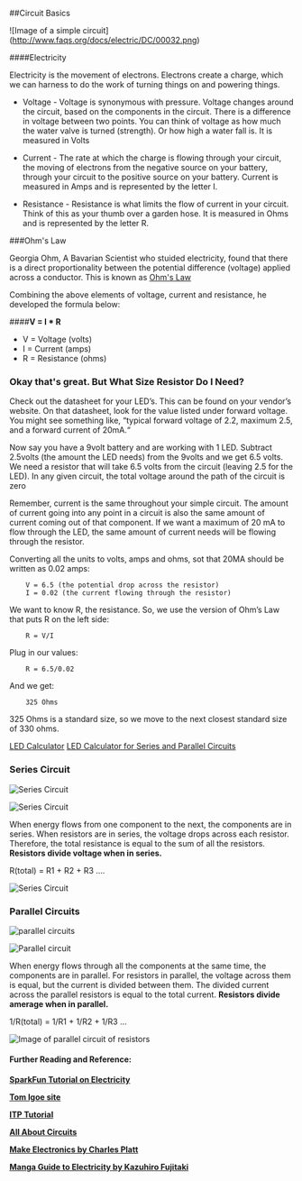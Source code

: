 ##Circuit Basics

![Image of a simple circuit]
(http://www.faqs.org/docs/electric/DC/00032.png)

####Electricity

Electricity is the movement of electrons. Electrons create a charge, which we can harness to do the work of turning things on and powering things.

* Voltage - Voltage is synonymous with pressure. Voltage changes around the circuit, based on the components in the circuit. There is a difference in voltage between two points. You can think of voltage as how much the water valve is turned (strength). Or how high a water fall is. It is measured in Volts

* Current - The rate at which the charge is flowing through your circuit, the moving of electrons from the negative source on your battery, through your circuit to the positive source on your battery.  Current is measured in Amps and is represented by the letter I.

* Resistance - Resistance is what limits the flow of current in your circuit. Think of this as your thumb over a garden hose. It is measured in Ohms and is represented by the letter R.

###Ohm's Law

Georgia Ohm, A Bavarian Scientist who stuided electricity, found that there is a direct proportionality between the potential difference (voltage) applied across a conductor. This is known as [Ohm's Law](https://en.wikipedia.org/wiki/Ohm%27s_law)

Combining the above elements of voltage, current and resistance, he developed the formula below:

####**V = I * R**

* V = Voltage (volts)
* I = Current (amps)
* R = Resistance (ohms)



### Okay that's great. But What Size Resistor Do I Need?

Check out the datasheet for your LED’s. This can be found on your vendor’s website. On that datasheet, look for the value listed under forward voltage. You might see something like, “typical forward voltage of 2.2, maximum 2.5, and a forward current of 20mA.“ 

Now say you have a 9volt battery and are working with 1 LED. Subtract 2.5volts (the amount the LED needs) from the 9volts and we get 6.5 volts. We need a resistor that will take 6.5 volts from the circuit (leaving 2.5 for the LED). In any given circuit, the total voltage around the path of the circuit is zero

Remember, current is the same throughout your simple circuit. The amount of current going into any point in a circuit is also the same amount of current coming out of that component. If we want a maximum of 20 mA to flow through the LED, the same amount of current needs will be flowing through the resistor.

Converting all the units to volts, amps and ohms, sot that 20MA should be written as 0.02 amps:

		V = 6.5 (the potential drop across the resistor)
		I = 0.02 (the current flowing through the resistor)

We want to know R, the resistance. So, we use the version of Ohm’s Law that puts R on the left side:

		R = V/I

Plug in our values:

		R = 6.5/0.02

And we get:

		325 Ohms

325 Ohms is a standard size, so we move to the next closest standard size of 330 ohms.

[LED Calculator](http://led.linear1.org/1led.wiz)
[LED Calculator for Series and Parallel Circuits](http://led.linear1.org/led.wiz)

### Series Circuit

![Series Circuit](http://www.siyavula.com/gr7-9-websites/technology/gr7/Tech_English_LB_Grade7_term3_1-web-resources/image/Tech2_gr7_ch3_fig5_opt.jpeg)

![Series Circuit](https://www.msnucleus.org/membership/html/k-6/as/technology/4/images/series.gif)

When energy flows from one component to the next, the components are in series. When resistors are in series, the voltage drops across each resistor. Therefore, the total resistance is equal to the sum of all the resistors. **Resistors divide voltage when in series.**

R(total) = R1 + R2 + R3 ....

![Series Circuit](https://www.ibiblio.org/kuphaldt/electricCircuits/DC/00098.png)

### Parallel Circuits

![parallel circuits](https://www.cdli.ca/courses/ep/predesign/t03/02knowledge-skills/images/activity10/pirtorial-parallel.jpg)

![Parallel circuit](https://www.teachengineering.org/collection/cub_/lessons/cub_images/cub_electricity_lesson06_activity1_figure1.jpg)

When energy flows through all the components at the same time, the components are in parallel. For resistors in parallel, the voltage across them is equal, but the current is divided between them. The divided current across the parallel resistors is equal to the total current. **Resistors divide amerage when in parallel.**

1/R(total) = 1/R1 + 1/R2 + 1/R3 ...

![Image of parallel circuit of resistors](http://sub.allaboutcircuits.com/images/00083.png)


#### Further Reading and Reference:



**[SparkFun Tutorial on Electricity](https://learn.sparkfun.com/tutorials/voltage-current-resistance-and-ohms-law)**

**[Tom Igoe site](http://www.tigoe.com/pcomp/code/circuits/understanding-electricity/)**

**[ITP Tutorial](https://itp.nyu.edu/physcomp/lessons/electronics/electricity-the-basics/)**

**[All About Circuits](http://www.allaboutcircuits.com/textbook/direct-current/chpt-1/voltage-current/)**

**[Make Electronics by Charles Platt](http://www.amazon.com/Make-Electronics-Learning-Through-Discovery/dp/1680450263/ref=sr_1_1?ie=UTF8&qid=1459296290&sr=8-1&keywords=make+electronics)**

**[Manga Guide to Electricity by Kazuhiro Fujitaki](http://www.amazon.com/Manga-Guide-Electricity-Kazuhiro-Fujitaki/dp/1593271972/ref=sr_1_1?s=books&ie=UTF8&qid=1459296360&sr=1-1&keywords=manga+guide+to+electricity)**